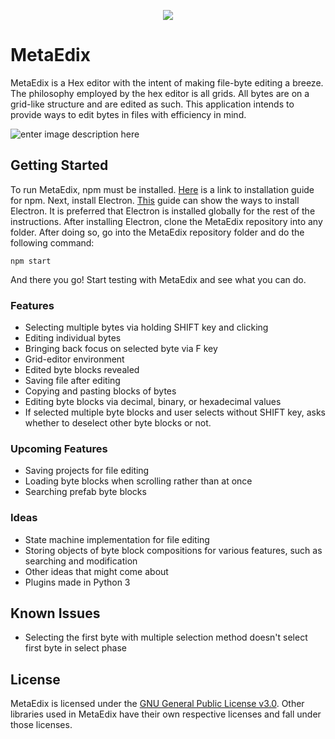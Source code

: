 <p align="center">
<img src="https://github.com/JohnPhilosopher/MetaEdix/blob/master/logo.png?raw=true"/>
</p>

# MetaEdix
MetaEdix is a Hex editor with the intent of making file-byte editing a breeze. The philosophy employed by the hex editor is all grids. All bytes are on a grid-like structure and are edited as such. This application intends to provide ways to edit bytes in files with efficiency in mind.

![enter image description here](https://raw.githubusercontent.com/JohnPhilosopher/MetaEdix/master/MetaEdix.png)
## Getting Started
To run MetaEdix, npm must be installed. <a href="https://www.npmjs.com/get-npm" target="_blank">Here</a> is a link to installation guide for npm.
Next, install Electron. <a href="https://electronjs.org/docs/tutorial/installation" target="_blank">This</a> guide can show the ways to install Electron. It is preferred that Electron is installed globally for the rest of the instructions.
After installing Electron, clone the MetaEdix repository into any folder. After doing so, go into the MetaEdix repository folder and do the following command:
```
npm start
```
And there you go! Start testing with MetaEdix and see what you can do.

### Features
 - Selecting multiple bytes via holding SHIFT key and clicking
 - Editing individual bytes
 - Bringing back focus on selected byte via F key
 - Grid-editor environment
 - Edited byte blocks revealed
 - Saving file after editing
 - Copying and pasting blocks of bytes
 - Editing byte blocks via decimal, binary, or hexadecimal values
 - If selected multiple byte blocks and user selects without SHIFT key, asks whether to deselect other byte blocks or not.
### Upcoming Features
 - Saving projects for file editing
 - Loading byte blocks when scrolling rather than at once
 - Searching prefab byte blocks
### Ideas
 - State machine implementation for file editing
 - Storing objects of byte block compositions for various features, such as searching and modification
 - Other ideas that might come about
 - Plugins made in Python 3
## Known Issues
- Selecting the first byte with multiple selection method doesn't select first byte in select phase
## License
MetaEdix is licensed under the [GNU General Public License v3.0](https://github.com/JohnPhilosopher/MetaEdix/blob/master/LICENSE). 
Other libraries used in MetaEdix have their own respective licenses and fall under those licenses.
